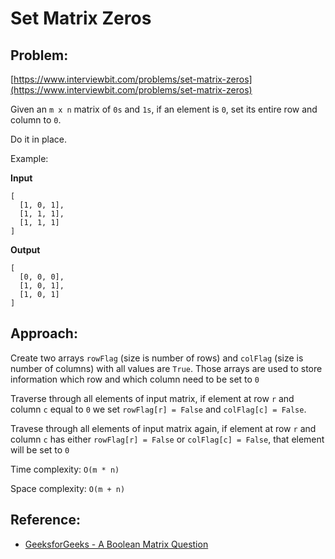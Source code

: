 # Set Matrix Zeros

## Problem:
[https://www.interviewbit.com/problems/set-matrix-zeros](https://www.interviewbit.com/problems/set-matrix-zeros)

Given an `m x n` matrix of `0s` and `1s`, if an element is `0`, set its entire row and column to `0`.

Do it in place.

Example:

**Input**
```
[
  [1, 0, 1],
  [1, 1, 1],
  [1, 1, 1]
]
```

**Output**
```
[
  [0, 0, 0],
  [1, 0, 1],
  [1, 0, 1]
]
```

## Approach:

Create two arrays `rowFlag` (size is number of rows) and `colFlag` (size is number of columns) with all values are `True`. Those arrays are used to store information which row and which column need to be set to `0`

Traverse through all elements of input matrix, if element at row `r` and column `c` equal to `0` we set `rowFlag[r] = False` and `colFlag[c] = False`.

Travese through all elements of input matrix again, if element at row `r` and column `c` has either `rowFlag[r] = False` or `colFlag[c] = False`, that element will be set to `0`

Time complexity: `O(m * n)`

Space complexity: `O(m + n)`

## Reference:
* [GeeksforGeeks - A Boolean Matrix Question](https://www.geeksforgeeks.org/a-boolean-matrix-question)
